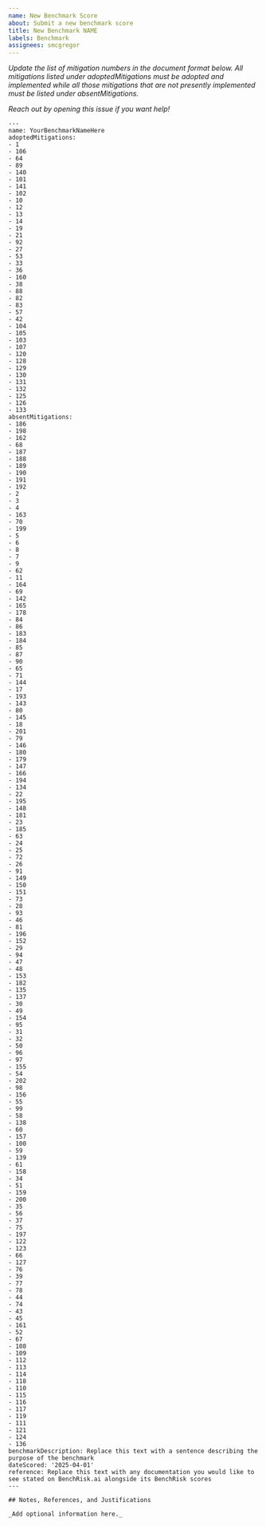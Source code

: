 ```yaml
---
name: New Benchmark Score
about: Submit a new benchmark score
title: New Benchmark NAME
labels: Benchmark
assignees: smcgregor
---
```


_Update the list of mitigation numbers in the document format below. All mitigations listed under adoptedMitigations must be adopted and implemented while all those mitigations that are not presently implemented must be listed under absentMitigations._

_Reach out by opening this issue if you want help!_

```
---
name: YourBenchmarkNameHere
adoptedMitigations:
- 1
- 106
- 64
- 89
- 140
- 101
- 141
- 102
- 10
- 12
- 13
- 14
- 19
- 21
- 92
- 27
- 53
- 33
- 36
- 160
- 38
- 88
- 82
- 83
- 57
- 42
- 104
- 105
- 103
- 107
- 120
- 128
- 129
- 130
- 131
- 132
- 125
- 126
- 133
absentMitigations:
- 186
- 198
- 162
- 68
- 187
- 188
- 189
- 190
- 191
- 192
- 2
- 3
- 4
- 163
- 70
- 199
- 5
- 6
- 8
- 7
- 9
- 62
- 11
- 164
- 69
- 142
- 165
- 178
- 84
- 86
- 183
- 184
- 85
- 87
- 90
- 65
- 71
- 144
- 17
- 193
- 143
- 80
- 145
- 18
- 201
- 79
- 146
- 180
- 179
- 147
- 166
- 194
- 134
- 22
- 195
- 148
- 181
- 23
- 185
- 63
- 24
- 25
- 72
- 26
- 91
- 149
- 150
- 151
- 73
- 28
- 93
- 46
- 81
- 196
- 152
- 29
- 94
- 47
- 48
- 153
- 182
- 135
- 137
- 30
- 49
- 154
- 95
- 31
- 32
- 50
- 96
- 97
- 155
- 54
- 202
- 98
- 156
- 55
- 99
- 58
- 138
- 60
- 157
- 100
- 59
- 139
- 61
- 158
- 34
- 51
- 159
- 200
- 35
- 56
- 37
- 75
- 197
- 122
- 123
- 66
- 127
- 76
- 39
- 77
- 78
- 44
- 74
- 43
- 45
- 161
- 52
- 67
- 108
- 109
- 112
- 113
- 114
- 118
- 110
- 115
- 116
- 117
- 119
- 111
- 121
- 124
- 136
benchmarkDescription: Replace this text with a sentence describing the purpose of the benchmark
dateScored: '2025-04-01'
reference: Replace this text with any documentation you would like to see stated on BenchRisk.ai alongside its BenchRisk scores
---

## Notes, References, and Justifications

_Add optional information here._
```
